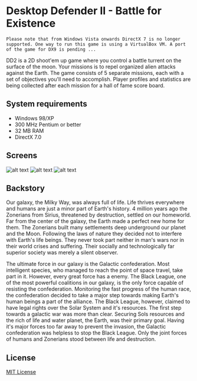 Desktop Defender II - Battle for Existence
==============================================

```
Please note that from Windows Vista onwards DirectX 7 is no longer supported. One way to run this game is using a VirtualBox VM. A port of the game for DX9 is pending ...
```

DD2 is a 2D shoot'em up game where you control a battle turrent on the surface of the moon. Your missions is to repel organized alien attacks against the Earth. The game consists of 5 separate missions, each with a set of objectives you'll need to accomplish. Player profiles and statistics are being collected after each mission for a hall of fame score board.

## System requirements

 * Windows 98/XP
 * 300 MHz Pentium or better
 * 32 MB RAM
 * DirectX 7.0

## Screens

![alt text](http://i.imgur.com/UPLz8Gr.jpg "In game #1")
![alt text](http://i.imgur.com/L005keL.jpg "In game #2")
![alt text](http://i.imgur.com/AcHIVVw.jpg "In game #3")

## Backstory

Our galaxy, the Milky Way, was always full of life. Life thrives everywhere and humans are just a minor part of Earth's history. 4 million years ago the Zonerians from Sirius, threatened by destruction, settled on our homeworld. Far from the center of the galaxy, the Earth made a perfect new home for them. The Zonerians built many settlements deep underground our planet and the Moon. Following the laws of nature they decided not to interfere with Earth's life beings. They never took part neither in man's wars nor in their world crises and suffering. Their socially and technologically far superior society was merely a silent observer.

The ultimate force in our galaxy is the Galactic confederation. Most intelligent species, who managed to reach the point of space travel, take part in it. However, every great force has a enemy. The Black League, one of the most powerful coalitions in our galaxy, is the only force capable of resisting the confederation. Monitoring the fast progress of the human race, the confederation decided to take a major step towards making Earth's human beings a part of the alliance. The Black League, however, claimed to have legal rights over the Solar System and it's resources. The first step towards a galactic war was more than clear. Securing Sols resources and the rich of life and water planet, the Earth, was their primary goal. Having it's major forces too far away to prevent the invasion, the Galactic confederation was helpless to stop the Black League. Only the joint forces of humans and Zonerians stood between life and destruction.

## License

[MIT License](LICENSE)
